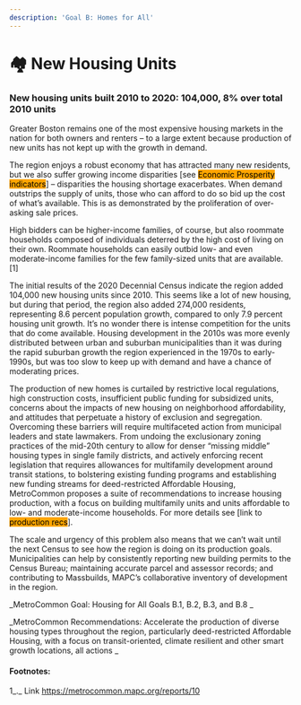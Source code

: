 ```yaml
---
description: 'Goal B: Homes for All'
---
```


# 🏘 New Housing Units

### **New housing units built 2010 to 2020: 104,000, 8% over total 2010 units**

Greater Boston remains one of the most expensive housing markets in the nation for both owners and renters – to a large extent because production of new units has not kept up with the growth in demand.

The region enjoys a robust economy that has attracted many new residents, but we also suffer growing income disparities \[see <mark style="background-color:orange;">Economic Prosperity indicators</mark>] – disparities the housing shortage exacerbates. When demand outstrips the supply of units, those who can afford to do so bid up the cost of what’s available. This is as demonstrated by the proliferation of over-asking sale prices.

High bidders can be higher-income families, of course, but also roommate households composed of individuals deterred by the high cost of living on their own. Roommate households can easily outbid low- and even moderate-income families for the few family-sized units that are available.\[1]&#x20;

The initial results of the 2020 Decennial Census indicate the region added 104,000 new housing units since 2010. This seems like a lot of new housing, but during that period, the region also added 274,000 residents, representing 8.6 percent population growth, compared to only 7.9 percent housing unit growth. It’s no wonder there is intense competition for the units that do come available. Housing development in the 2010s was more evenly distributed between urban and suburban municipalities than it was during the rapid suburban growth the region experienced in the 1970s to early-1990s, but was too slow to keep up with demand and have a chance of moderating prices.                                                                                                                                                                           &#x20;

The production of new homes is curtailed by restrictive local regulations, high construction costs, insufficient public funding for subsidized units, concerns about the impacts of new housing on neighborhood affordability, and attitudes that perpetuate a history of exclusion and segregation. Overcoming these barriers will require multifaceted action from municipal leaders and state lawmakers. From undoing the exclusionary zoning practices of the mid-20th century to allow for denser “missing middle” housing types in single family districts, and actively enforcing recent legislation that requires allowances for multifamily development around transit stations, to bolstering existing funding programs and establishing new funding streams for deed-restricted Affordable Housing, MetroCommon proposes a suite of recommendations to increase housing production, with a focus on building multifamily units and units affordable to low- and moderate-income households. For more details see \[link to <mark style="background-color:orange;">production recs</mark>].

The scale and urgency of this problem also means that we can’t wait until the next Census to see how the region is doing on its production goals. Municipalities can help by consistently reporting new building permits to the Census Bureau; maintaining accurate parcel and assessor records; and contributing to Massbuilds, MAPC’s collaborative inventory of development in the region.

_MetroCommon Goal: Housing for All Goals B.1, B.2, B.3, and B.8 _

_MetroCommon Recommendations: Accelerate the production of diverse housing types throughout the region, particularly deed-restricted Affordable Housing, with a focus on transit-oriented, climate resilient and other smart growth locations, all actions _

#### Footnotes:

1_._ Link https://metrocommon.mapc.org/reports/10
